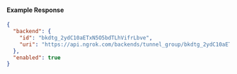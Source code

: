 <!-- Code generated for API Clients. DO NOT EDIT. -->

#### Example Response

```json
{
  "backend": {
    "id": "bkdtg_2ydC10aETxN5O5bdTLhVifrLbve",
    "uri": "https://api.ngrok.com/backends/tunnel_group/bkdtg_2ydC10aETxN5O5bdTLhVifrLbve"
  },
  "enabled": true
}
```
